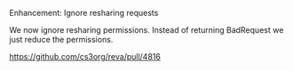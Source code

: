 Enhancement: Ignore resharing requests

We now ignore resharing permissions. Instead of returning BadRequest we just reduce the permissions.

https://github.com/cs3org/reva/pull/4816
